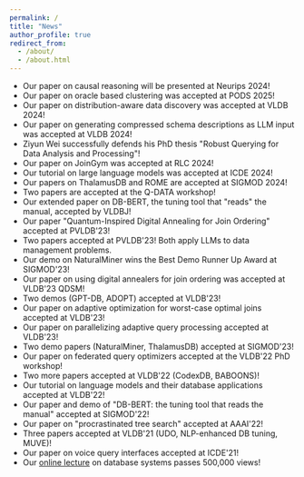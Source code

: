 ```yaml
---
permalink: /
title: "News"
author_profile: true
redirect_from: 
  - /about/
  - /about.html
---
```


- Our paper on causal reasoning will be presented at Neurips 2024!
- Our paper on oracle based clustering was accepted at PODS 2025!
- Our paper on distribution-aware data discovery was accepted at VLDB 2024!
- Our paper on generating compressed schema descriptions as LLM input was accepted at VLDB 2024!
- Ziyun Wei successfully defends his PhD thesis "Robust Querying for Data Analysis and Processing"!
- Our paper on JoinGym was accepted at RLC 2024!
- Our tutorial on large language models was accepted at ICDE 2024!
- Our papers on ThalamusDB and ROME are accepted at SIGMOD 2024!
- Two papers are accepted at the Q-DATA workshop!
- Our extended paper on DB-BERT, the tuning tool that "reads" the manual, accepted by VLDBJ!
- Our paper "Quantum-Inspired Digital Annealing for Join Ordering" accepted at PVLDB'23!
- Two papers accepted at PVLDB'23! Both apply LLMs to data management problems.
- Our demo on NaturalMiner wins the Best Demo Runner Up Award at SIGMOD'23!
- Our paper on using digital annealers for join ordering was accepted at VLDB'23 QDSM!
- Two demos (GPT-DB, ADOPT) accepted at VLDB'23!
- Our paper on adaptive optimization for worst-case optimal joins accepted at VLDB'23!
- Our paper on parallelizing adaptive query processing accepted at VLDB'23!
- Two demo papers (NaturalMiner, ThalamusDB) accepted at SIGMOD'23!
- Our paper on federated query optimizers accepted at the VLDB'22 PhD workshop!
- Two more papers accepted at VLDB'22 (CodexDB, BABOONS)!
- Our tutorial on language models and their database applications accepted at VLDB'22!
- Our paper and demo of "DB-BERT: the tuning tool that reads the manual" accepted at SIGMOD'22!
- Our paper on "procrastinated tree search" accepted at AAAI'22!
- Three papers accepted at VLDB'21 (UDO, NLP-enhanced DB tuning, MUVE)!
- Our paper on voice query interfaces accepted at ICDE'21!
- Our [online lecture](https://youtu.be/4cWkVbC2bNE) on database systems passes 500,000 views!
